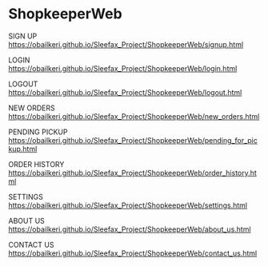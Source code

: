 # ShopkeeperWeb

SIGN UP
https://obailkeri.github.io/Sleefax_Project/ShopkeeperWeb/signup.html

LOGIN
https://obailkeri.github.io/Sleefax_Project/ShopkeeperWeb/login.html

LOGOUT
https://obailkeri.github.io/Sleefax_Project/ShopkeeperWeb/logout.html

NEW ORDERS
https://obailkeri.github.io/Sleefax_Project/ShopkeeperWeb/new_orders.html

PENDING PICKUP
https://obailkeri.github.io/Sleefax_Project/ShopkeeperWeb/pending_for_pickup.html

ORDER HISTORY
https://obailkeri.github.io/Sleefax_Project/ShopkeeperWeb/order_history.html

SETTINGS
https://obailkeri.github.io/Sleefax_Project/ShopkeeperWeb/settings.html

ABOUT US
https://obailkeri.github.io/Sleefax_Project/ShopkeeperWeb/about_us.html

CONTACT US
https://obailkeri.github.io/Sleefax_Project/ShopkeeperWeb/contact_us.html
